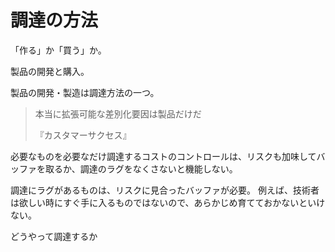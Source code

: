 # 調達の方法

「作る」か「買う」か。

製品の開発と購入。

製品の開発・製造は調達方法の一つ。

> 本当に拡張可能な差別化要因は製品だけだ
>
> 『カスタマーサクセス』

必要なものを必要なだけ調達するコストのコントロールは、リスクも加味してバッファを取るか、調達のラグをなくさないと機能しない。

調達にラグがあるものは、リスクに見合ったバッファが必要。
例えば、技術者は欲しい時にすぐ手に入るものではないので、あらかじめ育てておかないといけない。

どうやって調達するか

